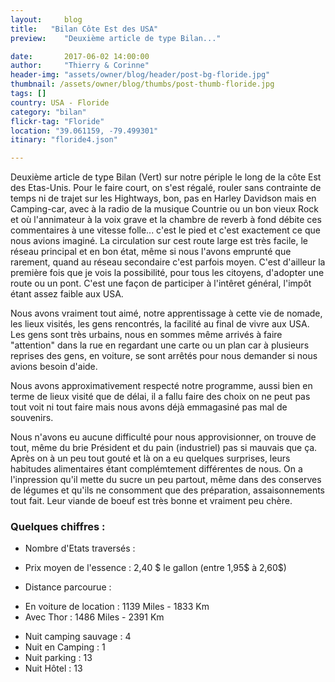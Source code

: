 ```yaml
---
layout:     blog
title:   "Bilan Côte Est des USA"
preview:    "Deuxième article de type Bilan..."

date:       2017-06-02 14:00:00
author:     "Thierry & Corinne"
header-img: "assets/owner/blog/header/post-bg-floride.jpg"
thumbnail: /assets/owner/blog/thumbs/post-thumb-floride.jpg
tags: []
country: USA - Floride
category: "bilan"
flickr-tag: "Floride"
location: "39.061159, -79.499301"
itinary: "floride4.json"

---
```


Deuxième article de type Bilan (Vert) sur notre périple le long de la côte Est des Etas-Unis.
Pour le faire court, on s'est régalé, rouler sans contrainte de temps ni de trajet sur les Hightways, bon, pas en Harley Davidson mais en Camping-car, avec à la radio de la musique Countrie ou un bon vieux Rock et où l'annimateur à la voix grave et la chambre de reverb à fond débite ces commentaires à une vitesse folle... c'est le pied et c'est exactement ce que nous avions imaginé. La circulation sur cest route large est très facile, le réseau principal et en bon état, même si nous l'avons emprunté que rarement, quand au réseau secondaire c'est parfois moyen. C'est d'ailleur la première fois que je vois la possibilité, pour tous les citoyens, d'adopter une route ou un pont. C'est une façon de participer à l'intêret général, l'impôt étant assez faible aux USA.

Nous avons vraiment tout aimé, notre apprentissage à cette vie de nomade, les lieux visités, les gens rencontrés, la facilité au final de vivre aux USA. Les gens sont très urbains, nous en sommes même arrivés à faire "attention" dans la rue en regardant une carte ou un plan car à plusieurs reprises des gens, en voiture, se sont arrêtés pour nous demander si nous avions besoin d'aide.

Nous avons approximativement respecté notre programme, aussi bien en terme de lieux visité que de délai, il a fallu faire des choix on ne peut pas tout voit ni tout faire mais nous avons déjà emmagasiné pas mal de souvenirs.

Nous n'avons eu aucune difficulté pour nous approvisionner, on trouve de tout, même du brie Président et du pain (industriel) pas si mauvais que ça. Après on à un peu tout gouté et là on a eu quelques surprises, leurs habitudes alimentaires étant complémtement différentes de nous. On a l'inpression qu'il mette du sucre un peu partout, même dans des conserves de légumes et qu'ils ne consomment que des préparation, assaisonnements tout fait. Leur viande de boeuf est très bonne et vraiment peu chère. 


### Quelques chiffres :  


* Nombre d'Etats traversés  : 
* Prix moyen de l'essence   : 2,40 $ le gallon (entre 1,95$ à 2,60$)
 

* Distance parcourue : 
- En voiture de location    : 1139 Miles - 1833 Km  
- Avec Thor                 : 1486 Miles - 2391 Km  

* Nuit camping sauvage  : 4
* Nuit en Camping       : 1
* Nuit parking          : 13
* Nuit Hôtel            : 13
